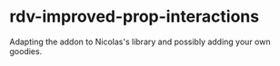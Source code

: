 #  rdv-improved-prop-interactions
Adapting the addon to Nicolas's library and possibly adding your own goodies.
